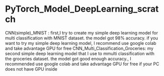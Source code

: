 # PyTorch_Model_DeepLearning_scratch
CNN(simple)_MNIST : first,I try to create my simple deep learning model for multi classification with MNIST dataset. the model got 98% accuracy. if you want to try my simple deep learning model, I recommend use google colab and take advantage GPU for free
CNN_Multi_Classification_Groceries: my second simple deep learning model that I use to mmulti classification with the groceries dataset. the model got good enough accuracy., I recommended use google colab and take advantage GPU for free if your PC does not have GPU inside
